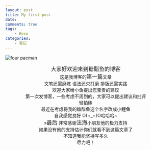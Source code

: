 ```yaml
---
layout: post
title: My first post
date: 
comments: true
tags:
    - Hexo
categories:
    - 笔记
---
```


![four pacman](https://s1.ax1x.com/2018/10/12/iNAMhF.png)

<center><big>大家好欢迎来到糖醋鱼的博客</big></center>
<!-- more -->

<center>这是我博客的<big>第一篇</big>文章</center>
<center>文笔还需磨炼 语法还欠打磨 排版还需实践</center>
<center>欢迎大家给小鱼提出您宝贵的建议</center>
<center>第一次发博客，一些考虑不周到的，大家可以提出建议和批评</center>
<center>轻拍砖</center>

<center>最近在考虑将我的糖醋鱼这个名字改成小鲤鱼</center>
<center>自我感觉良好    O(∩_∩)O哈哈哈~</center>

<center>&raquo;<big>最后</big>
非常感谢<big>法海</big>小朋友他的极力支持</center>
<center>如果没有他的支持估计你们就看不到这篇文章了</center>

<center>不知道我能坚持写多久</center>

<center>尽力吧！</center>

